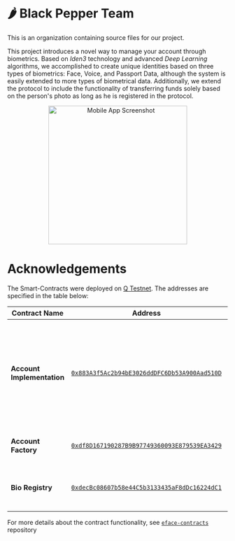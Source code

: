 # :hot_pepper: Black Pepper Team

This is an organization containing source files for our project. 

This project introduces a novel way to manage your account through biometrics. 
Based on _Iden3_ technology and advanced _Deep Learning_ algorithms, we accomplished to create unique identities based on three types of biometrics: 
Face, Voice, and Passport Data, although the system is easily extended to more types of biometrical data. 
Additionally, we extend the protocol to include the functionality of transferring funds solely based on the person's photo 
as long as he is registered in the protocol.

<p align="center">
  <img width="317" alt="Mobile App Screenshot" src="https://github.com/Black-Pepper-Team/.github/assets/29094239/245d7335-6ee7-4d1e-adee-97e4e3268c75">
</p>

# Acknowledgements

The Smart-Contracts were deployed on [Q Testnet](https://q.org/). The addresses are specified in the table below:

| Contract Name | Address | Description |
| --- | --- | --- |
| **Account Implementation** | [`0x883A3f5Ac2b94bE3026ddDFC6Db53A900Aad510D`](https://explorer.qtestnet.org/address/0x883A3f5Ac2b94bE3026ddDFC6Db53A900Aad510D) | Contract supporting operations like setting a threshold for trusted issuers, transferring assets, and making arbitrary calls. |
| **Account Factory** | [`0xdf8D167190287B9B97749360093E879539EA3429`](https://explorer.qtestnet.org/address/0xdf8D167190287B9B97749360093E879539EA3429) | Facilitates the creation of `Account` contracts. |
| **Bio Registry** | [`0xdecBc08607b58e44C5b3133435aF8dDc16224dC1`](https://explorer.qtestnet.org/address/0xdecBc08607b58e44C5b3133435aF8dDc16224dC1) | Stores and manages users' biometric data. |

For more details about the contract functionality, see [`eface-contracts`](https://github.com/Black-Pepper-Team/eface-contracts) repository
